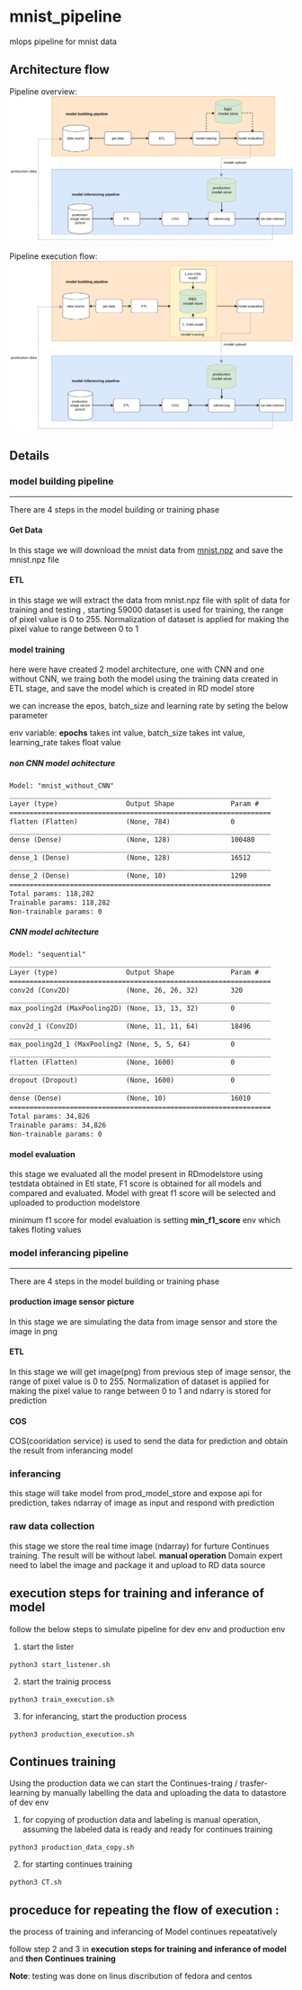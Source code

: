 # mnist_pipeline
mlops pipeline for mnist data

Architecture flow
-----------
Pipeline overview: 
![alt text](https://raw.githubusercontent.com/poornachandratejasvi/mnist_pipeline/main/picture/mnist-overall.png "pipeline overviw")

Pipeline execution flow: 
![alt text](https://raw.githubusercontent.com/poornachandratejasvi/mnist_pipeline/main/picture/mnist-detailed.png "execution flow")


Details
-----------
### model building pipeline
-----------

There are 4 steps in the model building or training phase

#### Get Data
In this stage we will download the mnist data from [mnist.npz](https://storage.googleapis.com/tensorflow/tf-keras-datasets/mnist.npz) and save the mnist.npz file

#### ETL

in this stage we will extract the data from mnist.npz file with split of data for training and testing , starting 59000 dataset is used for training, the range of pixel value is 0 to 255. Normalization of dataset is applied for making the pixel value to range between 0 to 1

#### model training

here were have created 2 model architecture, one with CNN and one without CNN, we traing both the model using the training data created in ETL stage, and save the model which is created in RD model store

we can increase the epos, batch_size and learning rate by seting the below parameter

env variable: **epochs** takes int value, batch_size takes int value, learning_rate takes float value

##### non CNN model achitecture

```
Model: "mnist_without_CNN"
_________________________________________________________________
Layer (type)                 Output Shape              Param #   
=================================================================
flatten (Flatten)            (None, 784)               0         
_________________________________________________________________
dense (Dense)                (None, 128)               100480    
_________________________________________________________________
dense_1 (Dense)              (None, 128)               16512     
_________________________________________________________________
dense_2 (Dense)              (None, 10)                1290      
=================================================================
Total params: 118,282
Trainable params: 118,282
Non-trainable params: 0
```

##### CNN model achitecture

```
Model: "sequential"
_________________________________________________________________
Layer (type)                 Output Shape              Param #   
=================================================================
conv2d (Conv2D)              (None, 26, 26, 32)        320       
_________________________________________________________________
max_pooling2d (MaxPooling2D) (None, 13, 13, 32)        0         
_________________________________________________________________
conv2d_1 (Conv2D)            (None, 11, 11, 64)        18496     
_________________________________________________________________
max_pooling2d_1 (MaxPooling2 (None, 5, 5, 64)          0         
_________________________________________________________________
flatten (Flatten)            (None, 1600)              0         
_________________________________________________________________
dropout (Dropout)            (None, 1600)              0         
_________________________________________________________________
dense (Dense)                (None, 10)                16010     
=================================================================
Total params: 34,826
Trainable params: 34,826
Non-trainable params: 0

```
#### model evaluation

this stage we evaluated all the model present in RDmodelstore using testdata obtained in Etl state, F1 score is obtained for all models and compared and evaluated. Model with great f1 score will be selected and uploaded to production modelstore

minimum f1 score for model evaluation is setting **min_f1_score** env which takes floting values


### model inferancing pipeline
-----------

There are 4 steps in the model building or training phase



#### production image sensor picture
In this stage we are simulating the data from image sensor and store the image in png

#### ETL

In this stage we will get image(png) from previous step of image sensor, the range of pixel value is 0 to 255. Normalization of dataset is applied for making the pixel value to range between 0 to 1 and ndarry is stored for prediction

#### COS

COS(cooridation service) is used to send the data for prediction and obtain the result from inferancing model

### inferancing 

this stage will take model from prod_model_store and expose api for prediction, takes ndarray of image as input and respond with prediction 

### raw data collection

this stage we store the real time image (ndarray) for furture Continues training. The result will be without label. **manual operation** Domain expert need to label the image and package it and upload to RD data source




execution steps for training and inferance of model
-----------

follow the below steps to simulate pipeline for dev env and production env
1. start the lister
  
  ```python3 start_listener.sh```
  
2. start the trainig process
  
  ```python3 train_execution.sh```
  
3. for inferancing, start the production process
  
  ```python3 production_execution.sh```


  

Continues training
-----------
Using the production data we can start the Continues-traing / trasfer-learning by manually labelling the data and uploading the data to datastore of dev env

1. for copying of production data and labeling is manual operation, assuming the labeled data is ready and ready for continues training

  ```python3 production_data_copy.sh``` 

2. for starting continues training

  ```python3 CT.sh```


proceduce for repeating the flow of execution : 
-----------
the process of training and inferancing of Model continues repeatatively 

follow step 2 and 3 in **execution steps for training and inferance of model** and **then Continues training**


**Note**: testing was done on linus discribution of fedora and centos  
  

